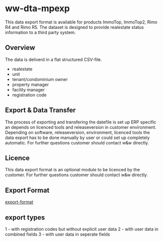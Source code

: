 # ww-dta-mpexp

This data export format is available for products ImmoTop, ImmoTop2, Rimo R4 and Rimo R5.
The dataset is designed to provide realestate status information to a third party system.

## Overview

The data is deliverd in a flat structured CSV-file.

- realestate
- unit
- tenant/condominium owner
- property manager
- facility manager
- registration code

## Export & Data Transfer

The process of exporting and transfering the datefile is set up ERP specific an depends on licenced tools and releaseversion in customer environment.
Depending on software, releaseversion, environment, licenced tools the data export has to be done manually by user or could set up completely automatic.
For further questions customer should contact w&w directly.

## Licence

This data export format is an optional module to be licenced by the customer.
For further questions customer should contact w&w directly.

## Export Format

[export-format](/export-format.md)

## export types

1 - with registration codes but without explicit user data
2 - with user data in combined fields
3 - with user data in seperate fields
